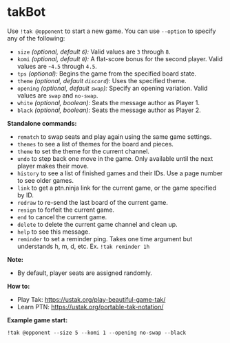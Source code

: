 # takBot

Use `!tak @opponent` to start a new game. You can use `--option` to specify any of the following:

- `size` _(optional, default `6`):_ Valid values are `3` through `8`.
- `komi` _(optional, default `0`):_ A flat-score bonus for the second player. Valid values are -`4.5` through `4.5`.
- `tps` _(optional):_ Begins the game from the specified board state.
- `theme` _(optional, default `discord`):_ Uses the specified theme.
- `opening` _(optional, default `swap`):_ Specify an opening variation. Valid values are `swap` and `no-swap`.
- `white` _(optional, boolean):_ Seats the message author as Player 1.
- `black` _(optional, boolean):_ Seats the message author as Player 2.

**Standalone commands:**

- `rematch` to swap seats and play again using the same game settings.
- `themes` to see a list of themes for the board and pieces.
- `theme` to set the theme for the current channel.
- `undo` to step back one move in the game. Only available until the next player makes their move.
- `history` to see a list of finished games and their IDs. Use a page number to see older games.
- `link` to get a ptn.ninja link for the current game, or the game specified by ID.
- `redraw` to re-send the last board of the current game.
- `resign` to forfeit the current game.
- `end` to cancel the current game.
- `delete` to delete the current game channel and clean up.
- `help` to see this message.
- `reminder` to set a reminder ping. Takes one time argument but understands h, m, d, etc. Ex. `!tak reminder 1h`

**Note:**

- By default, player seats are assigned randomly.

**How to:**

- Play Tak: <https://ustak.org/play-beautiful-game-tak/>
- Learn PTN: <https://ustak.org/portable-tak-notation/>

**Example game start:**

```
!tak @opponent --size 5 --komi 1 --opening no-swap --black
```

